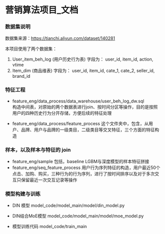 # 营销算法项目_文档

### 数据集说明

数据集来源：https://tianchi.aliyun.com/dataset/140281 

本项目使用了两个数据集：

1. User_item_beh_log  (用户历史行为表) 
   字段为：
   user_id, item_id, action,  vtime
2. Item_dim (商品维表) 
   字段为：
   user_id,   item_id,  cate_1,    cate_2,   seller_id,   brand_id



### 特征工程

- feature_eng/data_process/data_warehouse/user_beh_log_dw.sql  
  构造中间表，对原始的两个数据表进行join、按时间分区等操作，目的是按照用户的四种历史行为分开存储，方便后续的特征处理



- feature_eng/data_process/feature_process
  这个文件夹中，包含，从用户、品牌、用户与品牌的一级类目，二级类目等交叉特征，三个方面的特征构造



### 样本，以及样本与特征的 join

- feature_eng/sample
  包括，baseline LGBM与深度模型的样本特征拼接
- feature_eng/seq_feature_process
  用户行为序列特征的构造，用户最近50个点击、加购、购买，三种行为的行为序列，进行了按时间排序以及对于多次交互只保留最近一次交互记录等操作



### 模型构建与训练

- DIN 模型
  model_code/model_main/model/din_model.py

- DIN结合MoE模型
  model_code/model_main/model/moe_model.py

- 模型训练代码
  model_code/train_main
